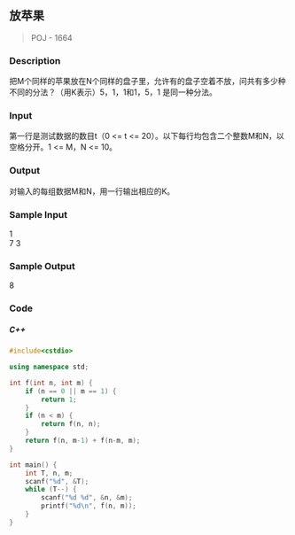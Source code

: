 ## 放苹果
> POJ - 1664

### Description
把M个同样的苹果放在N个同样的盘子里，允许有的盘子空着不放，问共有多少种不同的分法？（用K表示）5，1，1和1，5，1 是同一种分法。

### Input
第一行是测试数据的数目t（0 <= t <= 20）。以下每行均包含二个整数M和N，以空格分开。1 <= M，N <= 10。

### Output
对输入的每组数据M和N，用一行输出相应的K。

### Sample Input
1  
7 3  

### Sample Output
8 

### Code
##### C++
```cpp
#include<cstdio>

using namespace std;

int f(int n, int m) {
    if (n == 0 || m == 1) {
        return 1;
    }
    if (n < m) {
        return f(n, n);
    }
    return f(n, m-1) + f(n-m, m);
}

int main() {
    int T, n, m;
    scanf("%d", &T);
    while (T--) {
        scanf("%d %d", &n, &m);
        printf("%d\n", f(n, m));
    }
}
```
